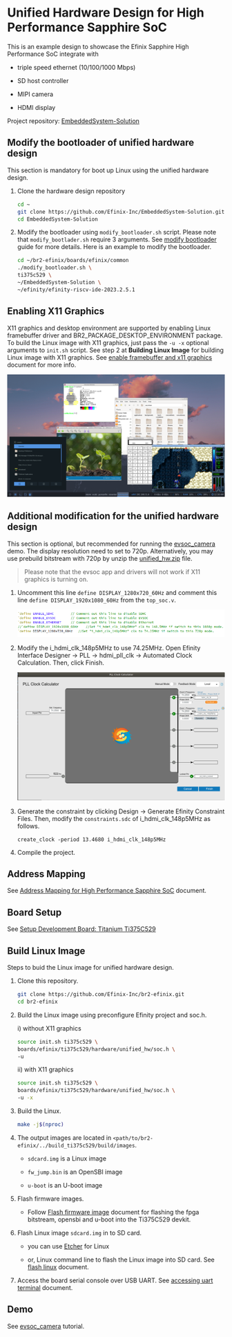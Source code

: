 # Unified Hardware Design for High Performance Sapphire SoC

This is an example design to showcase the Efinix Sapphire High Performance SoC integrate with 

- triple speed ethernet (10/100/1000 Mbps)

- SD host controller

- MIPI camera

- HDMI display

Project repository: [EmbeddedSystem-Solution](https://github.com/Efinix-Inc/EmbeddedSystem-Solution.git)

## Modify the bootloader of unified hardware design

This section is mandatory for boot up Linux using the unified hardware design.

1. Clone the hardware design repository
   
   ```bash
   cd ~
   git clone https://github.com/Efinix-Inc/EmbeddedSystem-Solution.git
   cd EmbeddedSystem-Solution
   ```

2. Modify the bootloader using `modify_bootloader.sh` script. Please note that `modify_bootlader.sh` require 3 arguments. See [modify bootloader](docs/modify_fpga_bootloader.md) guide for more details. Here is an example to modify the bootloader.
   
   ```bash
   cd ~/br2-efinix/boards/efinix/common
   ./modify_bootloader.sh \
   ti375c529 \
   ~/EmbeddedSystem-Solution \
   ~/efinity/efinity-riscv-ide-2023.2.5.1
   ```

## Enabling X11 Graphics

X11 graphics and desktop environment are supported by enabling Linux framebuffer driver and BR2_PACKAGE_DESKTOP_ENVIRONMENT package. To build the Linux image with X11 graphics, just pass the `-u -x` optional arguments to `init.sh` script. See step 2 at **Building Linux Image** for building Linux image with X11 graphics. See [enable framebuffer and x11 graphics](../../../../../docs/enable_framebuffer_and_x11_graphics.md) document for more info.

![](../../../../../docs/img/screenshot_x11.png)

## Additional modification for the unified hardware design

This section is optional, but recommended for running the [evsoc_camera](../../../../../package/evsoc_camera/README.md) demo. The display resolution need to set to 720p. Alternatively, you may use prebuild bitstream with 720p by unzip the [unified_hw.zip](unified_hw.zip) file.

> Please note that the evsoc app and drivers will not work if X11 graphics is turning on.

1. Uncomment this line `define DISPLAY_1280x720_60Hz` and comment this line `define DISPLAY_1920x1080_60Hz` from the `top_soc.v`.
   
   ![](../../../../../docs/img/display_720p.jpg)

2. Modify the i_hdmi_clk_148p5MHz to use 74.25MHz. Open Efinity Interface Designer -> PLL -> hdmi_pll_clk -> Automated Clock Calculation. Then, click Finish.
   
   ![](../../../../../docs/img/pll_720p.jpg)

3. Generate the constraint by clicking Design -> Generate Efinity Constraint Files. Then, modify the `constraints.sdc` of i_hdmi_clk_148p5MHz as follows.
   
   ```
   create_clock -period 13.4680 i_hdmi_clk_148p5MHz
   ```

4. Compile the project.

## Address Mapping

See [Address Mapping for High Performance Sapphire SoC](https://github.com/Efinix-Inc/EmbeddedSystem-Solution/blob/Ti375C529/docs/soc/addr_mapping_soc.md) document.

## Board Setup

See [Setup Development Board: Titanium Ti375C529](https://github.com/Efinix-Inc/EmbeddedSystem-Solution/blob/Ti375C529/docs/hardware/setup_devkit_Ti375C529.m)

## Build Linux Image

Steps to buid the Linux image for unified hardware design.

1. Clone this repository.
   
   ```bash
   git clone https://github.com/Efinix-Inc/br2-efinix.git
   cd br2-efinix
   ```

2. Build the Linux image using preconfigure Efinity project and soc.h.
   
   i) without X11 graphics
   
   ```bash
   source init.sh ti375c529 \
   boards/efinix/ti375c529/hardware/unified_hw/soc.h \
   -u
   ```
   
   ii) with X11 graphics
   
   ```bash
   source init.sh ti375c529 \
   boards/efinix/ti375c529/hardware/unified_hw/soc.h \
   -u -x
   ```

3. Build the Linux.
   
   ```bash
   make -j$(nproc)
   ```

4. The output images are located in `<path/to/br2-efinix/../build_ti375c529/build/images`.
   
   - `sdcard.img` is a Linux image
   
   - `fw_jump.bin` is an OpenSBI image
   
   - `u-boot` is an U-boot image

5. Flash firmware images.
   
   - Follow [Flash firmware image](../../../../../docs/flash_firmware_image.md) document for flashing the fpga bitstream, opensbi and u-boot into the Ti375C529 devkit.

6. Flash Linux image `sdcard.img` in to SD card.
   
   - you can use [Etcher](https://www.balena.io/etcher/) for Linux
   
   - or, Linux command line to flash the Linux image into SD card. See [flash linux](../../../../../docs/flash_linux.md) document.

7. Access the board serial console over USB UART. See [accessing uart terminal](../../../../../docs/accessing_uart_terminal.md) document.

## Demo

See [evsoc_camera](../../../../../package/evsoc_camera/README.md) tutorial.

